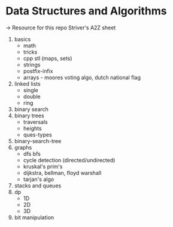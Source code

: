 # Data Structures and Algorithms
-> Resource for this repo Striver's A2Z sheet

1. basics
    - math
    - tricks
    - cpp stl (maps, sets)
    - strings
    - postfix-infix
    - arrays - moores voting algo, dutch national flag
2. linked lists
    - single
    - double
    - ring
3. binary search
4. binary trees
    - traversals
    - heights
    - ques-types
5. binary-search-tree
7. graphs
    - dfs bfs
    - cycle detection (directed/undirected)
    - kruskal's prim's
    - dijkstra, bellman, floyd warshall
    - tarjan's algo
8. stacks and queues
9. dp
    - 1D
    - 2D
    - 3D
10. bit manipulation
